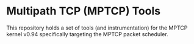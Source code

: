 # Multipath TCP (MPTCP) Tools

This repository holds a set of tools (and instrumentation) for the MPTCP kernel v0.94 specifically targeting the MPTCP packet scheduler.

